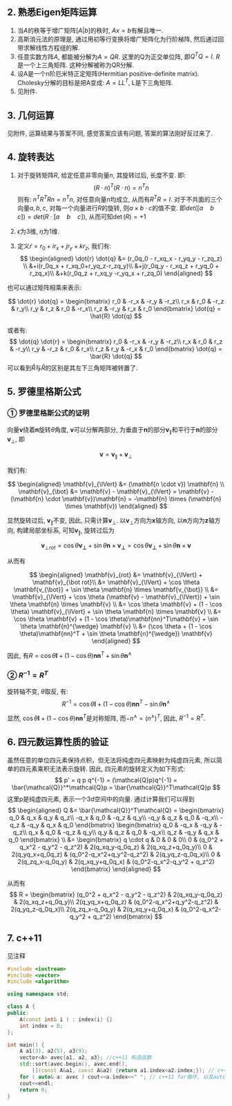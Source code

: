 ## 2. 熟悉Eigen矩阵运算
1) 当$A$的秩等于增广矩阵$[A|b]$的秩时, $Ax=b$有解且唯一.
2) 高斯消元法的原理是, 通过用初等行变换将增广矩阵化为行阶梯阵, 然后通过回带求解线性方程组的解.
3) 任意实数方阵$A$, 都能被分解为$A=QR$. 这里的Q为正交单位阵, 即$Q^TQ=I$. $R$是一个上三角矩阵. 这种分解被称为QR分解.
4) 设A是一个n阶厄米特正定矩阵(Hermitian positive-definite matrix). Cholesky分解的目标是把A变成: $A = LL^T$, L是下三角矩阵.
5) 见附件.

## 3. 几何运算
见附件, 运算结果与答案不同, 感觉答案应该有问题, 答案的算法刚好反过来了.

## 4. 旋转表达
1) 对于旋转矩阵$R$, 给定任意非零向量$n$, 其旋转过后, 长度不变. 即:
$$
(R \cdot n)^T (R \cdot n) = n^T n
$$
则有: $n^T R^T R n = n^T n$, 对任意向量$n$均成立, 从而有$R^TR = I$. 对于不共面的三个向量$a, b, c$, 对每一个向量进行$R$的旋转, 则$a \times b \cdot c$的值不变.
即$det([a \quad b \quad c]) = det(R \cdot [a \quad b \quad c])$, 从而可知$\det(R) = +1$

2) $\epsilon$为3维, $\eta$为1维.

3) 定义$\dot{r} = r_0 + ir_x +jr_y + kr_z$, 我们有:
$$
\begin{aligned}
\dot{r} \dot{q} &= (r_0q_0 - r_xq_x - r_yq_y - r_zq_z) \\
&+i(r_0q_x + r_xq_0+r_yq_z-r_zq_y)\\
&+j(r_0q_y - r_xq_z + r_yq_0 + r_zq_x)\\
&+k(r_0q_z + r_xq_y -r_yq_x + r_zq_0)
\end{aligned}
$$

也可以通过矩阵相乘来表示:

$$
\dot{r} \dot{q} = \begin{bmatrix}
r_0 & -r_x & -r_y & -r_z\\
r_x & r_0 & -r_z & r_y\\
r_y & r_z & r_0 & -r_x\\
r_z & -r_y & r_x & r_0
\end{bmatrix} \dot{q} = \hat{R} \dot{q}
$$

或者有:
$$
\dot{q} \dot{r} = \begin{bmatrix}
r_0 & -r_x & -r_y & -r_z\\
r_x & r_0 & r_z & -r_y\\
r_y & -r_z & r_0 & r_x\\
r_z & r_y & -r_x & r_0
\end{bmatrix} \dot{q} = \bar{R} \dot{q}
$$
可以看到$\hat{R}$与$\bar{R}$的区别是其左下三角矩阵被转置了.

## 5. 罗德里格斯公式
### ① 罗德里格斯公式的证明
向量$\mathbf{v}$绕着$\mathbf{n}$旋转$\theta$角度, $\mathbf{v}$可以分解两部分, 为垂直于$\mathbf{n}$的部分$\mathbf{v}_{\lVert}$和平行于$\mathbf{n}$的部分$\mathbf{v}_{\bot}$, 即

$$
\mathbf{v} = \mathbf{v}_{\lVert} + \mathbf{v}_{\bot}
$$

我们有: 

$$
\begin{aligned}
\mathbf{v}_{\lVert} &= (\mathbf{n \cdot v}) \mathbf{n} \\
\mathbf{v}_{\bot} &= \mathbf{v} - \mathbf{v}_{\lVert} = \mathbf{v} - (\mathbf{n} \cdot \mathbf{v})\mathbf{n} = -\mathbf{n} \times (\mathbf{n} \times \mathbf{v})
\end{aligned}
$$

显然旋转过后, $\mathbf{v}_{\lVert}$不变, 因此, 只需计算$\mathbf{v}_{\bot}$. 以$\mathbf{v}_{\bot}$方向为$\mathbf{x}$轴方向, 以$\mathbf{n}$方向为$\mathbf{z}$轴方向, 构建局部坐标系, 可知$\mathbf{v}_{\lVert}$, 旋转过后为

$$
\mathbf{v}_{\bot rot} = \cos \theta \mathbf{v_{\bot}} + \sin \theta \mathbf{n} \times \mathbf{v_{\bot}} = \cos \theta \mathbf{v_{\bot}} + \sin \theta \mathbf{n} \times \mathbf{v}
$$

从而有

$$
\begin{aligned}
\mathbf{v}_{rot} &= \mathbf{v}_{\lVert} + \mathbf{v}_{\bot rot}\\
 &= \mathbf{v}_{\lVert} + \cos \theta \mathbf{v_{\bot}} + \sin \theta \mathbf{n} \times \mathbf{v_{\bot}} \\
 &= \mathbf{v}_{\lVert} + \cos \theta (\mathbf{v} - \mathbf{v}_{\lVert}) + \sin \theta \mathbf{n} \times \mathbf{v} \\
&= \cos \theta \mathbf{v} + (1 - \cos \theta) \mathbf{v}_{\lVert} + \sin \theta \mathbf{n} \times \mathbf{v} \\
&= \cos \theta \mathbf{v} + (1 - \cos \theta)\mathbf{nn}^T\mathbf{v}  + \sin \theta \mathbf{n}^{\wedge} \mathbf{v} \\
&= (\cos \theta + (1 - \cos \theta)\mathbf{nn}^T  + \sin \theta \mathbf{n}^{\wedge}) \mathbf{v}
\end{aligned}
$$

因此, 有$R=\cos \theta \mathbf{I} + (1 - \cos \theta)\mathbf{nn}^T  + \sin \theta \mathbf{n}^{\wedge}$

### ② $R^{-1} = R^T$
旋转轴不变, $\theta$取反, 有:
$$
R^{-1} = \cos \theta \mathbf{I} + (1 - \cos \theta)\mathbf{nn}^T  - \sin \theta \mathbf{n}^{\wedge}
$$

显然, $\cos \theta \mathbf{I} + (1 - \cos \theta)\mathbf{nn}^T$是对称矩阵, 而$-n^{\wedge} = (n^{\wedge})^T$, 因此, $R^{-1} = R^T$.

## 6. 四元数运算性质的验证
虽然任意的单位四元素保持点积，但无法将纯虚四元素映射为纯虚四元素, 所以简单的四元素乘积无法表示旋转. 因此, 四元素的旋转定义为如下形式:
$$
    p' = q p q^{-1} = (\mathcal{Q}p)q^{-1} = \bar{\mathcal{Q}}^*\mathcal{Q}p = \bar{\mathcal{Q}}^T\mathcal{Q}p
$$
这里p是纯虚四元素, 表示一个3d空间中的向量. 通过计算我们可以得到
$$
\begin{aligned}
    Q &= \bar{\mathcal{Q}}^T\mathcal{Q} = \begin{bmatrix}
    q_0 & q_x & q_y & q_z\\
    -q_x & q_0 & -q_z & q_y\\
    -q_y & q_z & q_0 & -q_x\\
    -q_z & -q_y & q_x & q_0 \end{bmatrix}
    \begin{bmatrix}
    q_0 & -q_x & -q_y & -q_z\\
    q_x & q_0 & -q_z & q_y\\
    q_y & q_z & q_0 & -q_x\\
    q_z & -q_y & q_x & q_0
    \end{bmatrix} \\
    &= \begin{bmatrix}
    q \cdot q & 0 & 0 & 0\\
    0 & (q_0^2 + q_x^2 - q_y^2 - q_z^2) & 2(q_xq_y-q_0q_z) & 2(q_xq_z+q_0q_y)\\
    0 & 2(q_yq_x+q_0q_z) & (q_0^2-q_x^2+q_y^2-q_z^2) & 2(q_yq_z-q_0q_x)\\
    0 & 2(q_zq_x-q_0q_y) & 2(q_xq_y+q_0q_x) & (q_0^2-q_x^2-q_y^2 + q_z^2)
    \end{bmatrix}
\end{aligned}
$$

从而有
$$
R = \begin{bmatrix}
    (q_0^2 + q_x^2 - q_y^2 - q_z^2) & 2(q_xq_y-q_0q_z) & 2(q_xq_z+q_0q_y)\\
    2(q_yq_x+q_0q_z) & (q_0^2-q_x^2+q_y^2-q_z^2) & 2(q_yq_z-q_0q_x)\\
    2(q_zq_x-q_0q_y) & 2(q_xq_y+q_0q_x) & (q_0^2-q_x^2-q_y^2 + q_z^2)
    \end{bmatrix}
$$

## 7. c++11
见注释
```c++
#include <iostream>
#include <vector>
#include <algorithm>

using namespace std;

class A {
public:
    A(const int& i ) : index(i) {}
    int index = 0;
};

int main() {
    A a1(3), a2(5), a3(9);
    vector<A> avec{a1, a2, a3}; //c++11 构造函数
    std::sort(avec.begin(), avec.end(), 
        [](const A&a1, const A&a2) {return a1.index<a2.index;}); // c++11 lambda 表达式
    for ( auto& a: avec ) cout<<a.index<<" "; // c++11 for循环, 以及auto
    cout<<endl;
    return 0;
}
```